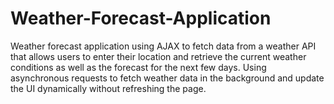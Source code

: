 # Weather-Forecast-Application
 Weather forecast application using AJAX to fetch data from a weather API that allows users to enter their location and retrieve the current weather conditions as well as the forecast for the next few days. Using asynchronous requests to fetch weather data in the background and update the UI dynamically without refreshing the page.
